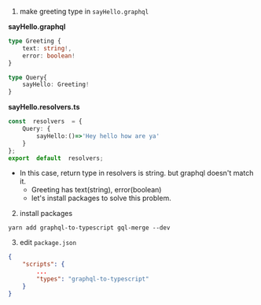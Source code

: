 1. make greeting type in `sayHello.graphql`

**sayHello.graphql**
```typescript
type Greeting {
	text: string!,
	error: boolean!
}

type Query{
	sayHello: Greeting!
}
```

**sayHello.resolvers.ts**
```typescript
const  resolvers  = {
	Query: {
		sayHello:()=>'Hey hello how are ya'
	}
};
export  default  resolvers;
```
- In this case, return type in resolvers is string. but graphql doesn't match it. 
	- Greeting has text(string), error(boolean)
	- let's install packages to solve this problem.
2. install packages
```
yarn add graphql-to-typescript gql-merge --dev
```

3. edit `package.json`

```json
{
	"scripts": {
		...
		"types": "graphql-to-typescript"
	}
}
```
<!--stackedit_data:
eyJoaXN0b3J5IjpbLTEyODM3MDM3NDksLTEzODk3MjcyMDgsLT
c2MzA4Mzc0NSwtMjA4ODc0NjYxMl19
-->